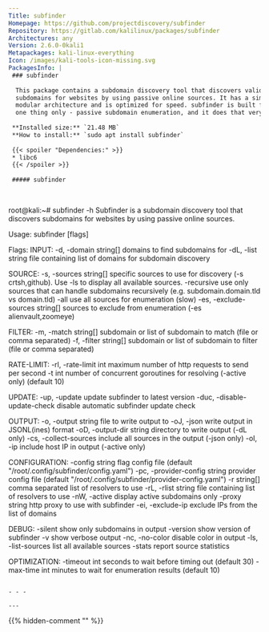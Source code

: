 ```yaml
---
Title: subfinder
Homepage: https://github.com/projectdiscovery/subfinder
Repository: https://gitlab.com/kalilinux/packages/subfinder
Architectures: any
Version: 2.6.0-0kali1
Metapackages: kali-linux-everything 
Icon: /images/kali-tools-icon-missing.svg
PackagesInfo: |
 ### subfinder
 
  This package contains a subdomain discovery tool that discovers valid
  subdomains for websites by using passive online sources. It has a simple
  modular architecture and is optimized for speed. subfinder is built for doing
  one thing only - passive subdomain enumeration, and it does that very well.
 
 **Installed size:** `21.48 MB`  
 **How to install:** `sudo apt install subfinder`  
 
 {{< spoiler "Dependencies:" >}}
 * libc6 
 {{< /spoiler >}}
 
 ##### subfinder
 
 
 ```
 root@kali:~# subfinder -h
 Subfinder is a subdomain discovery tool that discovers subdomains for websites by using passive online sources.
 
 Usage:
   subfinder [flags]
 
 Flags:
 INPUT:
    -d, -domain string[]  domains to find subdomains for
    -dL, -list string     file containing list of domains for subdomain discovery
 
 SOURCE:
    -s, -sources string[]           specific sources to use for discovery (-s crtsh,github). Use -ls to display all available sources.
    -recursive                      use only sources that can handle subdomains recursively (e.g. subdomain.domain.tld vs domain.tld)
    -all                            use all sources for enumeration (slow)
    -es, -exclude-sources string[]  sources to exclude from enumeration (-es alienvault,zoomeye)
 
 FILTER:
    -m, -match string[]   subdomain or list of subdomain to match (file or comma separated)
    -f, -filter string[]   subdomain or list of subdomain to filter (file or comma separated)
 
 RATE-LIMIT:
    -rl, -rate-limit int  maximum number of http requests to send per second
    -t int                number of concurrent goroutines for resolving (-active only) (default 10)
 
 UPDATE:
    -up, -update                 update subfinder to latest version
    -duc, -disable-update-check  disable automatic subfinder update check
 
 OUTPUT:
    -o, -output string       file to write output to
    -oJ, -json               write output in JSONL(ines) format
    -oD, -output-dir string  directory to write output (-dL only)
    -cs, -collect-sources    include all sources in the output (-json only)
    -oI, -ip                 include host IP in output (-active only)
 
 CONFIGURATION:
    -config string                flag config file (default "/root/.config/subfinder/config.yaml")
    -pc, -provider-config string  provider config file (default "/root/.config/subfinder/provider-config.yaml")
    -r string[]                   comma separated list of resolvers to use
    -rL, -rlist string            file containing list of resolvers to use
    -nW, -active                  display active subdomains only
    -proxy string                 http proxy to use with subfinder
    -ei, -exclude-ip              exclude IPs from the list of domains
 
 DEBUG:
    -silent             show only subdomains in output
    -version            show version of subfinder
    -v                  show verbose output
    -nc, -no-color      disable color in output
    -ls, -list-sources  list all available sources
    -stats              report source statistics
 
 OPTIMIZATION:
    -timeout int   seconds to wait before timing out (default 30)
    -max-time int  minutes to wait for enumeration results (default 10)
 
 ```
 
 - - -
 
---
```

{{% hidden-comment "<!--Do not edit anything above this line-->" %}}

